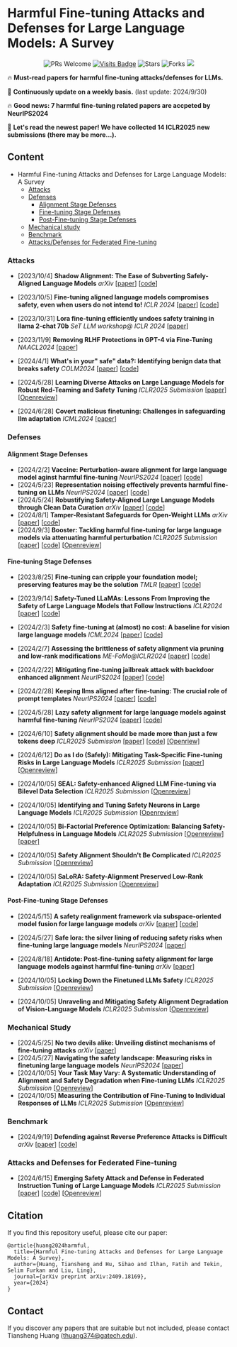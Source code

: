 # Harmful Fine-tuning Attacks and Defenses for Large Language Models: A Survey
<div align="center">

![PRs Welcome](https://img.shields.io/badge/PRs-Welcome-green)
[![Visits Badge](https://badges.pufler.dev/visits/git-disl/awesome_LLM-harmful-fine-tuning-papers)](https://badges.pufler.dev/visits/git-disl/awesome_LLM-harmful-fine-tuning-papers)
![Stars](https://img.shields.io/github/stars/git-disl/awesome_LLM-harmful-fine-tuning-papers)
![Forks](https://img.shields.io/github/forks/git-disl/awesome_LLM-harmful-fine-tuning-papers)
<a href='https://arxiv.org/pdf/2409.18169'><img src='https://img.shields.io/badge/arXiv-2409.18169-b31b1b.svg'></a>
</div>

🔥 **Must-read papers for harmful fine-tuning attacks/defenses for LLMs.**

💫 **Continuously update on a weekly basis.** (last update: 2024/9/30)

🔥 **Good news: 7 harmful fine-tuning related papers are accpeted by NeurIPS2024** 

💫 **Let's read the newest paper! We have collected 14 ICLR2025 new submissions (there may be more...).** 

## Content

- Harmful Fine-tuning Attacks and Defenses for Large Language Models: A Survey
  - [Attacks](#Attacks)
  - [Defenses](#Defenses)
    - [Alignment Stage Defenses](#Alignment-stage-defenses)
    - [Fine-tuning Stage Defenses](#Fine-tuning-stage-defenses)
    - [Post-Fine-tuning Stage Defenses](#Post-fine-tuning-stage-defenses)
  - [Mechanical study](#Mechanical-study)
  - [Benchmark](#Benchmark)
  - [Attacks/Defenses for Federated Fine-tuning](#Attacks-and-Defenses-for-Federated-Fine-tuning)

### Attacks
- [2023/10/4] **Shadow Alignment: The Ease of Subverting Safely-Aligned Language Models** *arXiv* [[paper](https://arxiv.org/abs/2310.02949)] [[code](https://github.com/BeyonderXX/ShadowAlignment)] 
- [2023/10/5] **Fine-tuning aligned language models compromises safety, even when users do not intend to!** *ICLR 2024* [[paper](https://arxiv.org/abs/2310.03693)] [[code](https://github.com/LLM-Tuning-Safety/LLMs-Finetuning-Safety)] 
- [2023/10/31] **Lora fine-tuning efficiently undoes safety training in llama 2-chat 70b** *SeT LLM workshop@ ICLR 2024* [[paper](https://arxiv.org/abs/2310.20624)]

- [2023/11/9] **Removing RLHF Protections in GPT-4 via Fine-Tuning** *NAACL2024* [[paper](https://aclanthology.org/2024.naacl-short.59/)]

- [2024/4/1] **What's in your" safe" data?: Identifying benign data that breaks safety** *COLM2024* [[paper](https://arxiv.org/abs/2404.01099)] [[code](https://github.com/princeton-nlp/benign-data-breaks-safety)] 

- [2024/5/28] **Learning Diverse Attacks on Large Language Models for Robust Red-Teaming and Safety Tuning** *ICLR2025 Submission* [[paper](https://arxiv.org/pdf/2405.18540)]  [[Openreview](https://openreview.net/forum?id=1mXufFuv95)] 

- [2024/6/28] **Covert malicious finetuning: Challenges in safeguarding llm adaptation** *ICML2024* [[paper](https://arxiv.org/abs/2406.20053)]


### Defenses
#### Alignment Stage Defenses
- [2024/2/2] **Vaccine: Perturbation-aware alignment for large language model aginst harmful fine-tuning** *NeurIPS2024* [[paper](https://arxiv.org/abs/2402.01109)] [[code](https://github.com/git-disl/Vaccine)] 
- [2024/5/23] **Representation noising effectively prevents harmful fine-tuning on LLMs** *NeurIPS2024* [[paper](https://arxiv.org/abs/2405.14577)] [[code](https://github.com/domenicrosati/representation-noising)] 
- [2024/5/24] **Robustifying Safety-Aligned Large Language Models through Clean Data Curation** *arXiv* [[paper](https://arxiv.org/abs/2405.19358)] [[code](https://anonymous.4open.science/r/LLM-Safety-41C2)] 
- [2024/8/1] **Tamper-Resistant Safeguards for Open-Weight LLMs** *arXiv* [[paper](https://arxiv.org/abs/2408.00761)] [[code](https://github.com/rishub-tamirisa/tamper-resistance)] 
- [2024/9/3] **Booster: Tackling harmful fine-tuning for large language models via attenuating harmful perturbation** *ICLR2025 Submission* [[paper](https://arxiv.org/abs/2409.01586)] [[code](https://github.com/git-disl/Booster)] [[Openreview](https://openreview.net/forum?id=tTPHgb0EtV)] 




#### Fine-tuning Stage Defenses
- [2023/8/25] **Fine-tuning can cripple your foundation model; preserving features may be the solution** *TMLR* [[paper](https://arxiv.org/abs/2308.13320)] [[code](https://github.com/omegafragger/ldifs_code)]

- [2023/9/14] **Safety-Tuned LLaMAs: Lessons From Improving the Safety of Large Language Models that Follow Instructions** *ICLR2024* [[paper](https://arxiv.org/abs/2309.07875)] [[code](https://github.com/vinid/safety-tuned-llamas)]

- [2024/2/3] **Safety fine-tuning at (almost) no cost: A baseline for vision large language models** *ICML2024* [[paper](https://arxiv.org/abs/2402.02207)] [[code](https://github.com/ys-zong/VLGuard)]

- [2024/2/7] **Assessing the brittleness of safety alignment via pruning and low-rank modifications** *ME-FoMo@ICLR2024* [[paper](https://arxiv.org/abs/2402.05162)] [[code](https://github.com/boyiwei/alignment-attribution-code)]

- [2024/2/22] **Mitigating fine-tuning jailbreak attack with backdoor enhanced alignment** *NeurIPS2024* [[paper](https://arxiv.org/abs/2402.14968)] [[code](https://github.com/Jayfeather1024/Backdoor-Enhanced-Alignment)]

- [2024/2/28] **Keeping llms aligned after fine-tuning: The crucial role of prompt templates** *NeurIPS2024* [[paper](https://arxiv.org/abs/2402.18540)] [[code](https://github.com/vfleaking/PTST)]

- [2024/5/28] **Lazy safety alignment for large language models against harmful fine-tuning** *NeurIPS2024* [[paper](https://arxiv.org/abs/2405.18641)] [[code](https://github.com/git-disl/Lisa)]

- [2024/6/10] **Safety alignment should be made more than just a few tokens deep** *ICLR2025 Submission* [[paper](https://arxiv.org/abs/2406.05946)] [[code](https://github.com/Unispac/shallow-vs-deep-alignment)] [[Openriew]](https://openreview.net/forum?id=6Mxhg9PtDE)

- [2024/6/12] **Do as I do (Safely): Mitigating Task-Specific Fine-tuning Risks in Large Language Models** *ICLR2025 Submission* [[paper](https://arxiv.org/pdf/2406.10288)] [[Openreview](https://openreview.net/forum?id=lXE5lB6ppV)] 

- [2024/10/05] **SEAL: Safety-enhanced Aligned LLM Fine-tuning via Bilevel Data Selection** *ICLR2025 Submission* [[Openreview](https://openreview.net/forum?id=VHguhvcoM5)] 

- [2024/10/05] **Identifying and Tuning Safety Neurons in Large Language Models** *ICLR2025 Submission* [[Openreview](https://openreview.net/forum?id=yR47RmND1m)] 

- [2024/10/05] **Bi-Factorial Preference Optimization: Balancing Safety-Helpfulness in Language Models** *ICLR2025 Submission* [[Openreview](https://openreview.net/forum?id=GjM61KRiTG)]  [[paper]](https://arxiv.org/pdf/2408.15313)

- [2024/10/05] **Safety Alignment Shouldn't Be Complicated** *ICLR2025 Submission* [[Openreview](https://openreview.net/forum?id=9H91juqfgb)] 

- [2024/10/05] **SaLoRA: Safety-Alignment Preserved Low-Rank Adaptation** *ICLR2025 Submission* [[Openreview](https://openreview.net/forum?id=GOoVzE9nSj)] 




#### Post-Fine-tuning Stage Defenses

- [2024/5/15] **A safety realignment framework via subspace-oriented model fusion for large language models** *arXiv* [[paper](https://arxiv.org/abs/2405.09055)] [[code](https://github.com/xinykou/safety_realignment)]

- [2024/5/27] **Safe lora: the silver lining of reducing safety risks when fine-tuning large language models** *NeurIPS2024* [[paper](https://arxiv.org/abs/2405.16833)] 

- [2024/8/18] **Antidote: Post-fine-tuning safety alignment for large language models against harmful fine-tuning** *arXiv* [[paper](https://arxiv.org/abs/2408.09600)] 

- [2024/10/05] **Locking Down the Finetuned LLMs Safety** *ICLR2025 Submission* [[Openreview](https://openreview.net/forum?id=YGoFl5KKFc)] 

- [2024/10/05] **Unraveling and Mitigating Safety Alignment Degradation of Vision-Language Models** *ICLR2025 Submission* [[Openreview](https://openreview.net/forum?id=EEWpE9cR27)] 

### Mechanical Study
- [2024/5/25] **No two devils alike: Unveiling distinct mechanisms of fine-tuning attacks** *arXiv* [[paper](https://arxiv.org/abs/2405.16229)] 
- [2024/5/27] **Navigating the safety landscape: Measuring risks in finetuning large language models** *NeurIPS2024* [[paper](https://arxiv.org/abs/2405.17374)] 
- [2024/10/05] **Your Task May Vary: A Systematic Understanding of Alignment and Safety Degradation when Fine-tuning LLMs** *ICLR2025 Submission* [[Openreview](https://openreview.net/forum?id=vQ0zFYJaMo)] 
- [2024/10/05] **Measuring the Contribution of Fine-Tuning to Individual Responses of LLMs** *ICLR2025 Submission* [[Openreview](https://openreview.net/forum?id=3VD92FuNCd)] 

### Benchmark
- [2024/9/19] **Defending against Reverse Preference Attacks is Difficult** *arXiv* [[paper](https://arxiv.org/abs/2409.12914)] [[code](https://github.com/domenicrosati/representation-noising-xpo)]


### Attacks and Defenses for Federated Fine-tuning
- [2024/6/15] **Emerging Safety Attack and Defense in Federated Instruction Tuning of Large Language Models** *ICLR2025 Submission* [[paper](https://arxiv.org/abs/2406.10630)] [[code](https://github.com/domenicrosati/representation-noising-xpo)] [[Openreview](https://openreview.net/forum?id=sYNWqQYJhz)] 

## Citation
If you find this repository useful, please cite our paper:

```
@article{huang2024harmful,
  title={Harmful Fine-tuning Attacks and Defenses for Large Language Models: A Survey},
  author={Huang, Tiansheng and Hu, Sihao and Ilhan, Fatih and Tekin, Selim Furkan and Liu, Ling},
  journal={arXiv preprint arXiv:2409.18169},
  year={2024}
}
```

## Contact
If you discover any papers that are suitable but not included, please contact Tiansheng Huang (thuang374@gatech.edu).
